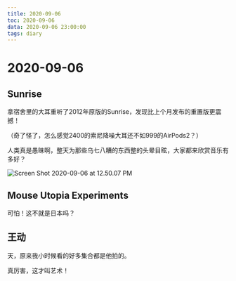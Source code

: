 ```yaml
---
title: 2020-09-06
toc: 2020-09-06
data: 2020-09-06 23:00:00
tags: diary
---
```



# 2020-09-06

## Sunrise

拿宿舍里的大耳重听了2012年原版的Sunrise，发现比上个月发布的重置版更震撼！

（奇了怪了，怎么感觉2400的索尼降噪大耳还不如999的AirPods2？）

人类真是愚昧啊，整天为那些乌七八糟的东西整的头晕目眩，大家都来欣赏音乐有多好？

![Screen Shot 2020-09-06 at 12.50.07 PM](https://tva1.sinaimg.cn/large/007S8ZIlgy1gigu50bnacj30m80rak6h.jpg)

## **Mouse Utopia Experiments**

可怕！这不就是日本吗？



## 王动

天，原来我小时候看的好多集合都是他拍的。

真厉害，这才叫艺术！

